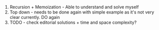 1. Recursion + Memoization - Able to understand and solve myself
2. Top down - needs to be done again with simple example as it's not very clear currently. DO again
3. TODO - check editorial solutions + time and space complexity?